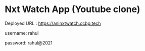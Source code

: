 <h1>Nxt Watch App (Youtube clone)</h1>

Deployed URL : https://aninxtwatch.ccbp.tech

<p>username: rahul</p>
<p>password: rahul@2021</p>
